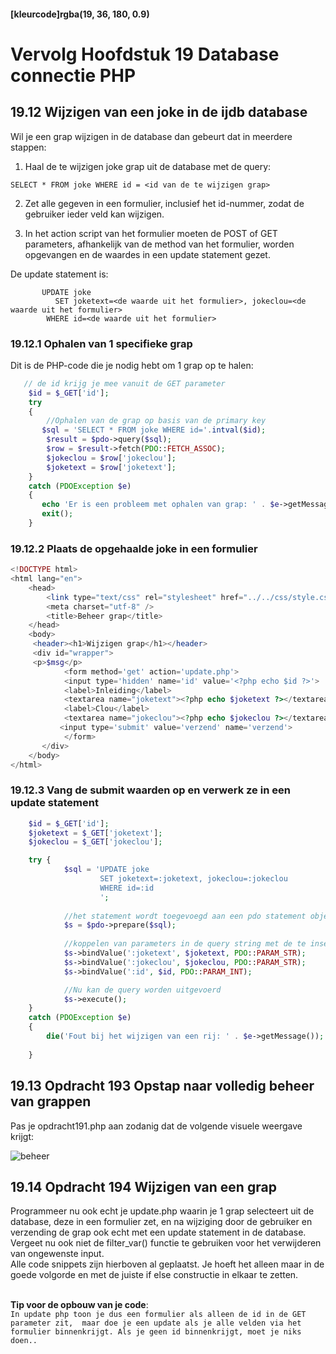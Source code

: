 #### [kleurcode]rgba(19, 36, 180, 0.9)

# Vervolg Hoofdstuk 19 Database connectie PHP

## 19.12 Wijzigen van een joke in de ijdb database

Wil je een grap wijzigen in de database dan gebeurt dat in meerdere stappen:
1. Haal de te wijzigen joke grap uit de database met de query:<br>
~~~mysql
SELECT * FROM joke WHERE id = <id van de te wijzigen grap>
~~~

2. Zet alle gegeven in een formulier, inclusief het id-nummer, zodat de gebruiker ieder veld kan wijzigen.

3. In het action script van het formulier moeten de POST of GET parameters, afhankelijk van de method van het formulier, worden opgevangen
 en de waardes in een update statement gezet.

 De update statement is: 
 ~~~mysql
        UPDATE joke 
		   SET joketext=<de waarde uit het formulier>, jokeclou=<de waarde uit het formulier> 
         WHERE id=<de waarde uit het formulier>
 ~~~
 
 ### 19.12.1 Ophalen van 1 specifieke grap
 
 Dit is de PHP-code die je nodig hebt om 1 grap op te halen:
 
 ~~~php
    // de id krijg je mee vanuit de GET parameter
     $id = $_GET['id'];
     try
     {
         //Ophalen van de grap op basis van de primary key
 	    $sql = 'SELECT * FROM joke WHERE id='.intval($id);
         $result = $pdo->query($sql);
         $row = $result->fetch(PDO::FETCH_ASSOC);
         $jokeclou = $row['jokeclou'];
         $joketext = $row['joketext'];
     }
     catch (PDOException $e)
     {
 	    echo 'Er is een probleem met ophalen van grap: ' . $e->getMessage();
 	    exit();
     }
 
 ~~~
 
 ### 19.12.2 Plaats de opgehaalde joke in een formulier
 
 ~~~php
 <!DOCTYPE html>
 <html lang="en">
     <head>
         <link type="text/css" rel="stylesheet" href="../../css/style.css">
         <meta charset="utf-8" />
         <title>Beheer grap</title>
     </head>
     <body>
      <header><h1>Wijzigen grap</h1></header>
      <div id="wrapper">
      <p>$msg</p>
             <form method='get' action='update.php'>
             <input type='hidden' name='id' value='<?php echo $id ?>'>
             <label>Inleiding</label>
             <textarea name="joketext"><?php echo $joketext ?></textarea>
             <label>Clou</label>
             <textarea name="jokeclou"><?php echo $jokeclou ?></textarea>
 	        <input type='submit' value='verzend' name='verzend'>
             </form>
        </div>
     </body>
 </html>
 
 ~~~
 ### 19.12.3 Vang de submit waarden op en verwerk ze in een update statement
 
~~~php
    $id = $_GET['id'];
    $joketext = $_GET['joketext'];
    $jokeclou = $_GET['jokeclou'];

    try {
		    $sql = 'UPDATE joke 
				    SET joketext=:joketext, jokeclou=:jokeclou 
                    WHERE id=:id
				    ';
			
		    //het statement wordt toegevoegd aan een pdo statement object
		    $s = $pdo->prepare($sql);
		
		    //koppelen van parameters in de query string met de te inserten waardes
		    $s->bindValue(':joketext', $joketext, PDO::PARAM_STR);
		    $s->bindValue(':jokeclou', $jokeclou, PDO::PARAM_STR);
		    $s->bindValue(':id', $id, PDO::PARAM_INT);

		    //Nu kan de query worden uitgevoerd
		    $s->execute();		
    }
    catch (PDOException $e)
    {
	    die('Fout bij het wijzigen van een rij: ' . $e->getMessage());
	
    }
~~~

## 19.13 Opdracht 193 Opstap naar volledig beheer van grappen

Pas je opdracht191.php aan zodanig dat de volgende visuele weergave krijgt:<br>

![beheer](https://github.com/ictacademiekw1c/opdrachten-repository/blob/master/php/p4/images/overzicht.png?raw=true)
  
  
## 19.14 Opdracht 194 Wijzigen van een grap

Programmeer nu ook echt je update.php waarin je 1 grap selecteert uit de database, deze in een formulier zet, en na 
wijziging door de gebruiker en verzending de grap ook echt met een update statement in de database.
<br>Vergeet nu ook niet de filter_var() functie te gebruiken voor het verwijderen van ongewenste input.
<br>Alle code snippets zijn hierboven al geplaatst. Je hoeft het alleen maar in de goede volgorde en met de juiste if else
constructie in elkaar te zetten.

<br>__Tip voor de opbouw van je code__:<br>
``In update php toon je dus een formulier als alleen de id in de GET parameter zit, 
maar doe je een update als je alle velden via het formulier binnenkrijgt. Als je geen id binnenkrijgt, moet je niks doen..``